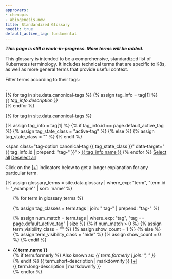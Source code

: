 ```yaml
---
approvers:
- chenopis
- abiogenesis-now
title: Standardized Glossary
noedit: true
default_active_tag: fundamental
---
```

<link href="/css/glossary.css" rel="stylesheet">
<script src="/js/glossary.js"></script>

<p><b><i>This page is still a work-in-progress. More terms will be added.</i></b><p>

<p>This glossary is intended to be a comprehensive, standardized list of Kubernetes terminology. It includes technical terms that are specific to K8s, as well as more general terms that provide useful context.</p>

<div id="tag-container">
<p>Filter terms according to their tags:</p>
<div class="tag-description invisible" id="placeholder">.</div>
{% for tag in site.data.canonical-tags %}
{% assign tag_info = tag[1] %}
<div class="tag-description hide" id="{{ tag_info.id | prepend: "tag-" }}">
<i>{{ tag_info.description }}</i>
</div>
{% endfor %}

{% for tag in site.data.canonical-tags %}

{% assign tag_info = tag[1] %}
{% if tag_info.id == page.default_active_tag %}
{% assign tag_state_class = "active-tag" %}
{% else %}
{% assign tag_state_class = "" %}
{% endif %}

<span class="tag-option canonical-tag {{ tag_state_class }}" data-target="{{ tag_info.id | prepend: "tag-" }}">
<a href="javascript:void(0)">{{ tag_info.name }}</a>
</span>
{% endfor %}
<span class="tag-option"><a id="select-all-tags" href="javascript:void(0)">Select all</a></span>
<span class="tag-option"><a id="deselect-all-tags" href="javascript:void(0)">Deselect all</a></span>
</div>

<p>Click on the <a href="javascript:void(0)" class="no-underline">[+]</a> indicators below to get a longer explanation for any particular term.</p>

{% assign glossary_terms = site.data.glossary | where_exp: "term", "term.id != '_example'" | sort: 'name' %}

<ul>
{% for term in glossary_terms %}

{% assign tag_classes = term.tags | join: " tag-" | prepend: "tag-" %}

{% assign num_match = term.tags | where_exp: "tag", "tag == page.default_active_tag" | size %}
{% if num_match > 0 %}
{% assign term_visibility_class = "" %}
{% assign show_count = 1 %}
{% else %}
{% assign term_visibility_class = "hide" %}
{% assign show_count = 0 %}
{% endif %}

<li class="{{ tag_classes }} {{ term_visibility_class }}" data-show-count="{{ show_count }}">
<div>
<b>{{ term.name }}</b>
<br>
{% if term.formerly %}
Also known as: <i>{{ term.formerly | join: ", " }}</i>
<br>
{% endif %}
<span class="preview-text">{{ term.short-description | markdownify }} <a href="javascript:void(0)" class="click-controller no-underline" data-target="{{ term.id }}">[+]</a></span>
<br>
<div id="{{ term.id }}" class="hide">
{{ term.long-description | markdownify }}
</div>
{% endfor %}
